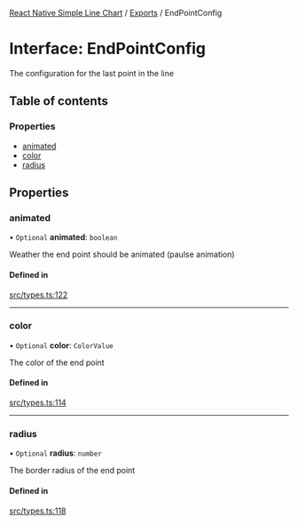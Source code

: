 [React Native Simple Line Chart](../README.md) / [Exports](../modules.md) / EndPointConfig

# Interface: EndPointConfig

The configuration for the last point in the line

## Table of contents

### Properties

- [animated](EndPointConfig.md#animated)
- [color](EndPointConfig.md#color)
- [radius](EndPointConfig.md#radius)

## Properties

### animated

• `Optional` **animated**: `boolean`

Weather the end point should be animated (paulse animation)

#### Defined in

[src/types.ts:122](https://github.com/Malaa-tech/react-native-simple-line-chart/blob/6f20241/src/types.ts#L122)

___

### color

• `Optional` **color**: `ColorValue`

The color of the end point

#### Defined in

[src/types.ts:114](https://github.com/Malaa-tech/react-native-simple-line-chart/blob/6f20241/src/types.ts#L114)

___

### radius

• `Optional` **radius**: `number`

The border radius of the end point

#### Defined in

[src/types.ts:118](https://github.com/Malaa-tech/react-native-simple-line-chart/blob/6f20241/src/types.ts#L118)
